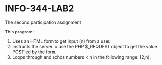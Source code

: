# INFO-344-LAB2
The second participation assignment

This program: 
1. Uses an HTML form to get input (n) from a user. 
2. Instructs the server to use the PHP $_REQUEST object to get the value POST'ed by the form. 
3. Loops through and echos numbers < n in the following range: [2,n).
